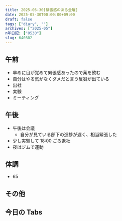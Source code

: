 ```yaml
---
title: 2025-05-30[緊張感のある金曜]
date: 2025-05-30T00:00:00+09:00
draft: false
tags: ["diary", ""]
archives: ["2025-05"]
n年日記: ["0530"]
slug: 640302
---
```


## 午前

- 早めに目が覚めて緊張感あったので薬を飲む
- 自分はやる気がなくダメだと言う反芻が出ている
- 出社
- 実験
- ミーティング

## 午後

- 午後は会議
  - 自分が見ている部下の進捗が遅く、相当緊張した
- 少し実験して 18:00 ごろ退社
- 夜はジムで運動

## 体調

- 65

## その他

## 今日の Tabs
